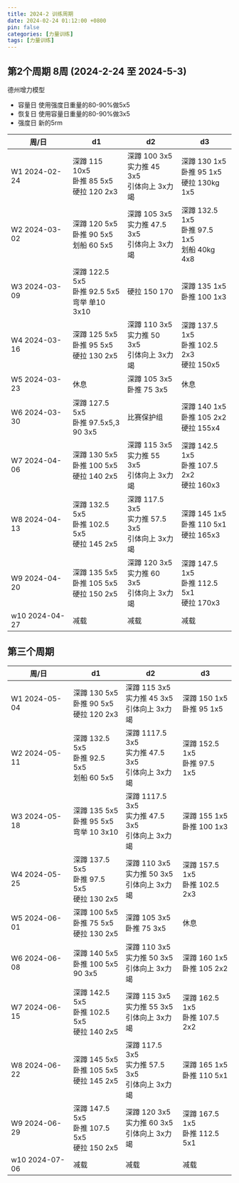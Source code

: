 ```yaml
---
title: 2024-2 训练周期
date: 2024-02-24 01:12:00 +0800
pin: false 
categories: [力量训练]
tags: [力量训练]
---
```


## 第2个周期 8周 (2024-2-24 至 2024-5-3)

德州增力模型
- 容量日 使用强度日重量的80-90%做5x5
- 恢复日 使用容量日重量的80-90%做3x5
- 强度日 新的5rm

|周/日|d1|d2|d3|
|--|--|--|--|
|W1 2024-02-24  |深蹲 115 10x5  <br> 卧推 85 5x5    <br> 硬拉 120 2x3      |深蹲 100 3x5    <br>实力推 45 3x5   <br> 引体向上 3x力竭    |深蹲 130 1x5   <br> 卧推 95 1x5     <br>硬拉 130kg 1x5   |
|W2 2024-03-02  |深蹲 120 5x5   <br> 卧推 90 5x5    <br> 划船 60  5x5      |深蹲 105 3x5    <br>实力推 47.5 3x5 <br> 引体向上 3x力竭    |深蹲 132.5 1x5 <br> 卧推 97.5 1x5   <br>划船 40kg 4x8    |
|W3 2024-03-09  |深蹲 122.5 5x5 <br> 卧推 92.5 5x5  <br> 弯举 单10 3x10    |硬拉 150 170                                               |深蹲 135 1x5   <br> 卧推 100 1x3                        |
|W4 2024-03-16  |深蹲 125 5x5   <br> 卧推 95 5x5    <br> 硬拉 130 2x5      |深蹲 110 3x5    <br>实力推 50 3x5   <br> 引体向上 3x力竭    |深蹲 137.5 1x5 <br> 卧推 102.5 2x3  <br>硬拉 150x5       |
|W5 2024-03-23  |休息                                                     |深蹲 105 3x5    <br>卧推 75 3x5                            |    休息                                                 |
|W6 2024-03-30  |深蹲 127.5 5x5 <br> 卧推 97.5x5,3 <br> 90 3x5             |比赛保护组                                                 |深蹲 140 1x5   <br> 卧推 105 2x2    <br>硬拉 155x4       |
|W7 2024-04-06  |深蹲 130 5x5   <br> 卧推 100 5x5   <br> 硬拉 140 2x5      |深蹲 115 3x5    <br>实力推 55 3x5   <br> 引体向上 3x力竭    |深蹲 142.5 1x5 <br> 卧推 107.5 2x2  <br>硬拉 160x3       |
|W8 2024-04-13  |深蹲 132.5 5x5 <br> 卧推 102.5 5x5 <br> 硬拉 145 2x5      |深蹲 117.5 3x5  <br>实力推 57.5 3x5 <br> 引体向上 3x力竭    |深蹲 145 1x5   <br> 卧推 110 5x1    <br>硬拉 165x3       |
|W9 2024-04-20  |深蹲 135 5x5   <br> 卧推 105 5x5   <br> 硬拉 150 2x5      |深蹲 120 3x5    <br>实力推 60 3x5   <br> 引体向上 3x力竭    |深蹲 147.5 1x5 <br> 卧推 112.5 5x1  <br>硬拉 170x3       |
|w10 2024-04-27 |减载                                                     |减载                                                       |减载                                                    |


## 第三个周期

|周/日|d1|d2|d3|
|--|--|--|--|
|W1 2024-05-04  |深蹲 130 5x5      <br> 卧推 90 5x5    <br> 硬拉 120 2x3      |深蹲 115 3x5    <br>实力推 45 3x5   <br> 引体向上 3x力竭    |深蹲 150 1x5   <br> 卧推 95 1x5     |
|W2 2024-05-11  |深蹲 132.5 5x5    <br> 卧推 92.5 5x5  <br> 划船 60  5x5      |深蹲 1117.5 3x5 <br>实力推 47.5 3x5 <br> 引体向上 3x力竭    |深蹲 152.5 1x5 <br> 卧推 97.5 1x5   |
|W3 2024-05-18  |深蹲 135 5x5      <br> 卧推 95 5x5    <br> 弯举 10 3x10      |深蹲 1117.5 3x5 <br>实力推 47.5 3x5 <br> 引体向上 3x力竭    |深蹲 155 1x5   <br> 卧推 100 1x3    |
|W4 2024-05-25  |深蹲 137.5 5x5    <br> 卧推 97.5 5x5  <br> 硬拉 130 2x5      |深蹲 110 3x5    <br>实力推 50 3x5   <br> 引体向上 3x力竭    |深蹲 157.5 1x5 <br> 卧推 102.5 2x3  |
|W5 2024-06-01  |深蹲 100 5x5      <br> 卧推 75 5x5    <br> 硬拉 130 2x5      |深蹲 105 3x5    <br>卧推 75 3x5                            |    休息                                                 |
|W6 2024-06-08  |深蹲 140 5x5      <br> 卧推 100 5x5   <br> 90 3x5            |深蹲 110 3x5    <br>实力推 50 3x5   <br> 引体向上 3x力竭    |深蹲 160 1x5   <br> 卧推 105 2x2     |
|W7 2024-06-15  |深蹲 142.5 5x5    <br> 卧推 102.5 5x5 <br> 硬拉 140 2x5      |深蹲 115 3x5    <br>实力推 55 3x5   <br> 引体向上 3x力竭    |深蹲 162.5 1x5 <br> 卧推 107.5 2x2      |
|W8 2024-06-22  |深蹲 145 5x5      <br> 卧推 105 5x5   <br> 硬拉 145 2x5      |深蹲 117.5 3x5  <br>实力推 57.5 3x5 <br> 引体向上 3x力竭    |深蹲 165 1x5   <br> 卧推 110 5x1       |
|W9 2024-06-29  |深蹲 147.5 5x5    <br> 卧推 107.5 5x5 <br> 硬拉 150 2x5      |深蹲 120 3x5    <br>实力推 60 3x5   <br> 引体向上 3x力竭    |深蹲 167.5 1x5 <br> 卧推 112.5 5x1       |
|w10 2024-07-06 |减载                                                        |减载                                                        |减载                                                    |
